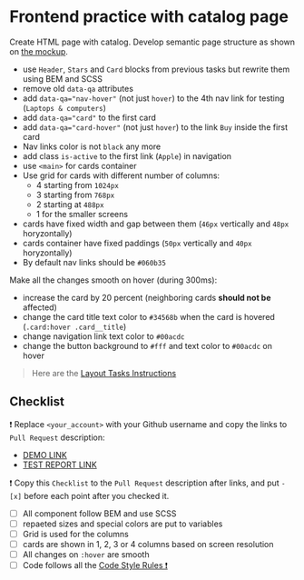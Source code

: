 # Frontend practice with catalog page

Create HTML page with catalog. Develop semantic page structure as shown on [the mockup](https://www.figma.com/file/ojkArVazq7vsX0nbpn9CxZ/Moyo-%2F-Catalog-(ENG)?node-id=32249%3A354).

- use `Header`, `Stars` and `Card` blocks from previous tasks but rewrite them using BEM and SCSS
- remove old `data-qa` attributes
- add `data-qa="nav-hover"` (not just `hover`) to the 4th nav link for testing (`Laptops & computers`)
- add `data-qa="card"` to the first card
- add `data-qa="card-hover"` (not just `hover`) to the link `Buy` inside the first card
- Nav links color is not `black` any more
- add class `is-active` to the first link (`Apple`) in navigation
- use `<main>` for cards container 
- Use grid for cards with different number of columns:
  - 4 starting from `1024px`
  - 3 starting from `768px`
  - 2 starting at `488px`
  - 1 for the smaller screens
- cards have fixed width and gap between them (`46px` vertically and `48px` horyzontally)
- cards container have fixed paddings (`50px` vertically and `40px` horyzontally)
- By default nav links should be `#060b35`

Make all the changes smooth on hover (during 300ms):
- increase the card by 20 percent (neighboring cards **should not be** affected)
- change the card title text color to `#34568b` when the card is hovered (`.card:hover .card__title`)
- change navigation link text color to `#00acdc`
- change the button background to `#fff` and text color to `#00acdc` on hover

> Here are the [Layout Tasks Instructions](https://mate-academy.github.io/layout_task-guideline)

## Checklist

❗️ Replace `<your_account>` with your Github username and copy the links to `Pull Request` description:
- [DEMO LINK](https://vneholiuk.github.io/layout_catalog/)
- [TEST REPORT LINK](https://vneholiuk.github.io/layout_catalog/report/html_report/)

❗️ Copy this `Checklist` to the `Pull Request` description after links, and put `- [x]` before each point after you checked it.

- [ ] All component follow BEM and use SCSS
- [ ] repaeted sizes and special colors are put to variables
- [ ] Grid is used for the columns
- [ ] cards are shown in 1, 2, 3 or 4 columns based on screen resolution
- [ ] All changes on `:hover` are smooth
- [ ] Code follows all the [Code Style Rules ❗️](https://mate-academy.github.io/layout_task-guideline/html-css-code-style-rules)
